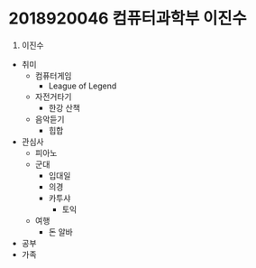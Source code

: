 # 2018920046 컴퓨터과학부 이진수
1. 이진수
  - 취미 
    - 컴퓨터게임
      - League of Legend
    - 자전거타기
      - 한강 산책
    - 음악듣기
      - 힙합
  - 관심사
    - 피아노
    - 군대
      - 입대일
      - 의경
      - 카투샤
        + 토익
    - 여행
      - 돈
      알바
  - 공부
  - 가족
